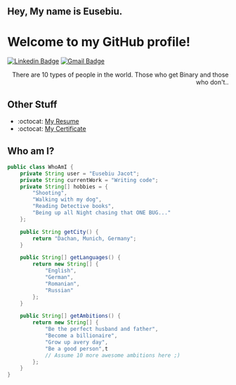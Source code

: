 ## Hey, My name is Eusebiu.
<h1>Welcome to my GitHub profile!</h1> 

[![Linkedin Badge](https://img.shields.io/badge/-eusebiujacot-blue?style=flat-square&logo=Linkedin&logoColor=white&link=https://www.linkedin.com/in/eusebiu-jacot)](https://www.linkedin.com/in/eusebiu-jacot/) 
[![Gmail Badge](https://img.shields.io/badge/-eusebiujacot@gmail.com-c14438?style=flat-square&logo=Gmail&logoColor=white&link=mailto:eusebiujacot2000@gmail.com)](mailto:eusebiujacot2000@gmail.com) 

<div style="text-align: right">There are 10 types of people in the world. Those who get Binary and those who don't.. </div>

## Other Stuff
- :octocat: [My Resume]([https://github.com/eusebiujacot/eusebiujacot/blob/main/Eusebiu_Jacot_-_Java_Developer.pdf])
- :octocat: [My Certificate](https://github.com/eusebiujacot/eusebiujacot/blob/main/Eusebiu%20Jacot%20-Backend_EN.pdf)

## Who am I?
```java
public class WhoAmI {
    private String user = "Eusebiu Jacot";
    private String currentWork = "Writing code";
    private String[] hobbies = {
        "Shooting",
        "Walking with my dog",
        "Reading Detective books",
        "Being up all Night chasing that ONE BUG..."
    };

    public String getCity() {
        return "Dachan, Munich, Germany";
    }

    public String[] getLanguages() {
        return new String[] {
            "English",
            "German",
            "Romanian",
            "Russian"
        };
    }

    public String[] getAmbitions() {
        return new String[] {
            "Be the perfect husband and father",
            "Become a billionaire",
            "Grow up avery day",
            "Be a good person",t
            // Assume 10 more awesome ambitions here ;)
        };
    }
}
```

